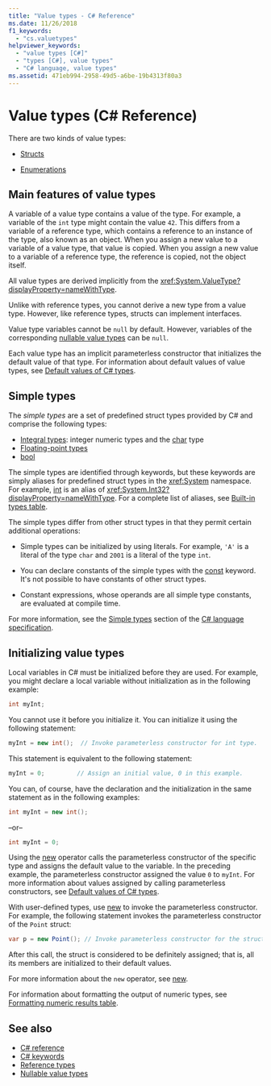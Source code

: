 ```yaml
---
title: "Value types - C# Reference"
ms.date: 11/26/2018
f1_keywords: 
  - "cs.valuetypes"
helpviewer_keywords: 
  - "value types [C#]"
  - "types [C#], value types"
  - "C# language, value types"
ms.assetid: 471eb994-2958-49d5-a6be-19b4313f80a3
---
```

# Value types (C# Reference)

There are two kinds of value types:

- [Structs](struct.md)

- [Enumerations](../builtin-types/enum.md)

## Main features of value types

A variable of a value type contains a value of the type. For example, a variable of the `int` type might contain the value `42`. This differs from a variable of a reference type, which contains a reference to an instance of the type, also known as an object. When you assign a new value to a variable of a value type, that value is copied. When you assign a new value to a variable of a reference type, the reference is copied, not the object itself.

All value types are derived implicitly from the <xref:System.ValueType?displayProperty=nameWithType>.

Unlike with reference types, you cannot derive a new type from a value type. However, like reference types, structs can implement interfaces.

Value type variables cannot be `null` by default. However, variables of the corresponding [nullable value types](../builtin-types/nullable-value-types.md) can be `null`.

Each value type has an implicit parameterless constructor that initializes the default value of that type. For information about default values of value types, see [Default values of C# types](../builtin-types/default-values.md).

## Simple types

The *simple types* are a set of predefined struct types provided by C# and comprise the following types:

- [Integral types](../builtin-types/integral-numeric-types.md): integer numeric types and the [char](../builtin-types/char.md) type
- [Floating-point types](../builtin-types/floating-point-numeric-types.md)
- [bool](../builtin-types/bool.md)

The simple types are identified through keywords, but these keywords are simply aliases for predefined struct types in the <xref:System> namespace. For example, [int](../builtin-types/integral-numeric-types.md) is an alias of <xref:System.Int32?displayProperty=nameWithType>. For a complete list of aliases, see [Built-in types table](built-in-types-table.md).

The simple types differ from other struct types in that they permit certain additional operations:

- Simple types can be initialized by using literals. For example, `'A'` is a literal of the type `char` and `2001` is a literal of the type `int`.

- You can declare constants of the simple types with the [const](const.md) keyword. It's not possible to have constants of other struct types.

- Constant expressions, whose operands are all simple type constants, are evaluated at compile time.

For more information, see the [Simple types](~/_csharplang/spec/types.md#simple-types) section of the [C# language specification](/dotnet/csharp/language-reference/language-specification/introduction).

## Initializing value types

Local variables in C# must be initialized before they are used. For example, you might declare a local variable without initialization as in the following example:

```csharp
int myInt;
```

You cannot use it before you initialize it. You can initialize it using the following statement:

```csharp
myInt = new int();  // Invoke parameterless constructor for int type.
```

This statement is equivalent to the following statement:

```csharp
myInt = 0;         // Assign an initial value, 0 in this example.
```

You can, of course, have the declaration and the initialization in the same statement as in the following examples:

```csharp
int myInt = new int();
```

–or–

```csharp
int myInt = 0;
```

Using the [new](../operators/new-operator.md) operator calls the parameterless constructor of the specific type and assigns the default value to the variable. In the preceding example, the parameterless constructor assigned the value `0` to `myInt`. For more information about values assigned by calling parameterless constructors, see [Default values of C# types](../builtin-types/default-values.md).

With user-defined types, use [new](../operators/new-operator.md) to invoke the parameterless constructor. For example, the following statement invokes the parameterless constructor of the `Point` struct:

```csharp
var p = new Point(); // Invoke parameterless constructor for the struct.
```

After this call, the struct is considered to be definitely assigned; that is, all its members are initialized to their default values.

For more information about the `new` operator, see [new](../operators/new-operator.md).

For information about formatting the output of numeric types, see [Formatting numeric results table](formatting-numeric-results-table.md).

## See also

- [C# reference](../index.md)
- [C# keywords](index.md)
- [Reference types](reference-types.md)
- [Nullable value types](../builtin-types/nullable-value-types.md)
